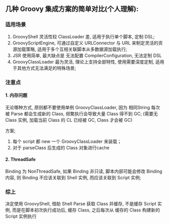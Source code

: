 ## 几种 Groovy 集成方案的简单对比(个人理解):

### 适用场景

1. GroovyShell 灵活性较 ClassLoader 差, 适用于执行单个脚本, 定制 DSL;
2. GroovyScriptEngine, 可通过自定义 URLConnector 与 URL 来制定灵活的资源加载策略, 适用于多个互相关联脚本从多数据源加载执行;
3. JSR 使用简单, 最大缺点是 无法配置 CompilerConfiguration, 无法定制 DSL
4. GroovyClassLoader 最为灵活, 理论上支持全部特性, 使用需要深度定制, 适用于其他方式无法满足的特殊场景;

### 注意点

#### 1. 内存问题

无论哪种方式, 原则都不要使用单例 GroovyClassLoader, 因为 相同String 每次被 Parse 都会生成新的 Class,
频繁执行会导致大量 Class 得不到 GC;
(需要无 Class 实例, 加载当前 Class 的 CL 已经被 GC, Class 才会被 GC)

方案;

1. 每个 script 都 new 一个 GroovyClassLoader 来装载；
2. 对于 parseClass 后生成的 Class 对象进行cache


#### 2. ThreadSafe

Binding 为 NonThreadSafe, 如果 Binding 非只读, 脚本内部可能会修改 Binding 内容,
则 Binding 不应该关联到 Shell 实例, 而应该关联到 Script 实例;


### 综上

决定使用 GroovyShell, 借助 Shell Parse 获取 Class 并缓存,
不是缓存 Script 实例, 而是在脚本初次执行成功后, 缓存 Class, 之后每次从 缓存的 Class 构建新的 Script 实例执行